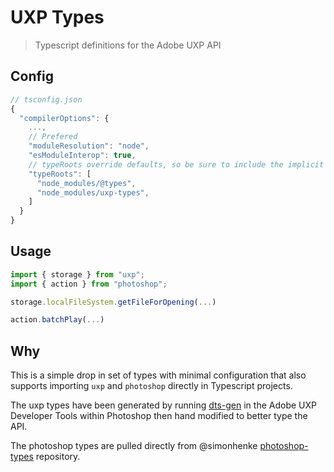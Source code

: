 # UXP Types
> Typescript definitions for the Adobe UXP API

## Config
```js
// tsconfig.json
{
  "compilerOptions": {
    ...,
    // Prefered
    "moduleResolution": "node",
    "esModuleInterop": true,
    // typeRoots override defaults, so be sure to include the implicit @types as well
    "typeRoots": [
      "node_modules/@types",
      "node_modules/uxp-types",
    ]
  }
}
```

## Usage
```ts
import { storage } from "uxp";
import { action } from "photoshop";

storage.localFileSystem.getFileForOpening(...)

action.batchPlay(...)

```

## Why
This is a simple drop in set of types with minimal configuration that also supports importing `uxp` and `photoshop` directly in Typescript projects.

The uxp types have been generated by running [dts-gen](https://github.com/microsoft/dts-gen) in the Adobe UXP Developer Tools within Photoshop then hand modified to better type the API.

The photoshop types are pulled directly from @simonhenke [photoshop-types](https://github.com/simonhenke/photoshop-types) repository.
